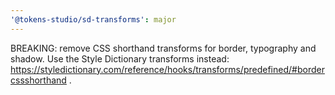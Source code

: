 ```yaml
---
'@tokens-studio/sd-transforms': major
---
```


BREAKING: remove CSS shorthand transforms for border, typography and shadow. Use the Style Dictionary transforms instead: https://styledictionary.com/reference/hooks/transforms/predefined/#bordercssshorthand .
